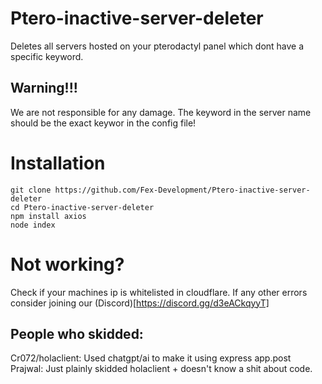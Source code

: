 # Ptero-inactive-server-deleter
Deletes all servers hosted on your pterodactyl panel which dont have a specific keyword.

## Warning!!!
We are not responsible for any damage. The keyword in the server name should be the exact keywor in the config file!

# Installation
```
git clone https://github.com/Fex-Development/Ptero-inactive-server-deleter
cd Ptero-inactive-server-deleter
npm install axios
node index
```
# Not working?
Check if your machines ip is whitelisted in cloudflare.
If any other errors consider joining our (Discord)[https://discord.gg/d3eACkqyyT]

## People who skidded:
Cr072/holaclient: Used chatgpt/ai to make it using express app.post
Prajwal: Just plainly skidded holaclient + doesn't know a shit about code.
